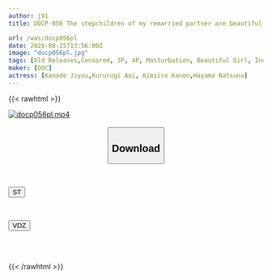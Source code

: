 ```yaml
---
author: j91
title: DOCP-056 The stepchildren of my remarried partner are beautiful sisters! ! For the first time, we all slept together next to a river...I couldn't control my lust for my younger sister's body, which was still in the process of developing, and I couldn't help but put my hands on it...When I looked next to her, I noticed the moans leaking out, and my older sister reached out to touch her crotch. The body of...

url: /was/docp056pl
date: 2020-08-25T13:56:00Z
image: "docp056pl.jpg"
tags: [Old Releases,Censored, 3P, 4P, Masturbation, Beautiful Girl, Incest	]
maker: [DOC]
actress: [Kanade Jiyuu,Kururugi Aoi, Kimiiro Kanon,Hayama Natsuna]
---
```



{{< rawhtml >}}

<div class="video" data-videoid="pYdMK0rZr3fVxR">
    <a href="javascript:;">
        <img src="/was/docp056pl/docp056pl.jpg" width="WIDTH" height="HEIGHT" alt="docp056pl.mp4" loading="lazy">
    </a>
</div>

<script type="text/javascript" src="https://j91.asia/asset/on-demand-st.js"></script>

<br>
  <link rel="stylesheet" href="https://j91.asia/asset/bs5.css">
  
  <center>
  <button class="btn btn-primary" type="button" data-bs-toggle="collapse" data-bs-target=".multi-collapse" aria-expanded="false" aria-controls="multiCollapseExample1 multiCollapseExample2"><h2>Download</h2></button></center>
</p>
<div class="row">
  <div class="col">
    <div class="collapse multi-collapse" id="multiCollapseExample1">
      <div class="card card-body">
	      	      <br>
<div class="buttons">  
<p><a href="https://streamtape.to/v/pYdMK0rZr3fVxR" target="_blank"><button class="btn-hover color-3"><i class="fa fa-download"></i> ST</button></a></p></div>
    </div>
  </div>
</div>
  <div class="col">
    <div class="collapse multi-collapse" id="multiCollapseExample2">
      <div class="card card-body">
	      <br>
<div class="buttons">
<p><a href="https://vidoza.net/p77tqz3d906r" target="_blank"><button class="btn-hover color-1"><i class="fa fa-download"></i> VDZ</button></a></p></div>
<br><br>
      </div>
    </div>
  </div>
</div>

{{< /rawhtml >}}